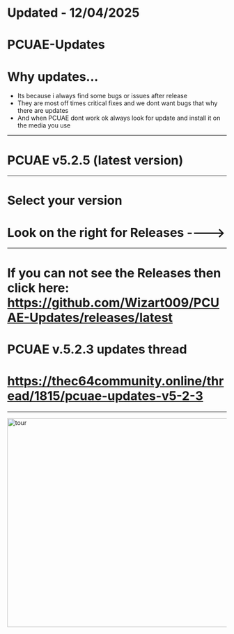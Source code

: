 # Updated - 12/04/2025 #
# PCUAE-Updates #
# Why updates...  #
* Its because i always find some bugs or issues after release
* They are most off times critical fixes and we dont want bugs that why there are updates
* And when PCUAE dont work ok always look for update and install it on the media you use
<hr>

# PCUAE v5.2.5 (latest version)

<hr>

# Select your version
# Look on the right for Releases ----> #

<hr>

# If you can not see the Releases then click here: <br> https://github.com/Wizart009/PCUAE-Updates/releases/latest #
# PCUAE v.5.2.3 updates thread #
# https://thec64community.online/thread/1815/pcuae-updates-v5-2-3
<hr>

<img src="https://github.com/Wizart009/Setups/releases/download/v0.1.0-alpha/ezgif-18e1d8e6e620cb.gif" alt="tour" width="854" height="480" />
